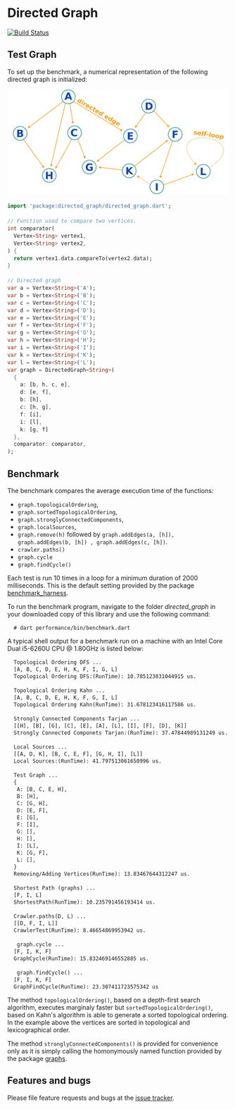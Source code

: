 # Directed Graph

[![Build Status](https://travis-ci.com/simphotonics/directed_graph.svg?branch=master)](https://travis-ci.com/simphotonics/directed_graph)

## Test Graph
To set up the benchmark, a numerical representation of the following directed graph is initialized:

![Directed Graph Image](https://raw.githubusercontent.com/simphotonics/directed_graph/master/images/directed_graph.svg?sanitize=true)

```Dart
import 'package:directed_graph/directed_graph.dart';

// Function used to compare two vertices.
int comparator(
  Vertex<String> vertex1,
  Vertex<String> vertex2,
) {
  return vertex1.data.compareTo(vertex2.data);
}

// Directed graph
var a = Vertex<String>('A');
var b = Vertex<String>('B');
var c = Vertex<String>('C');
var d = Vertex<String>('D');
var e = Vertex<String>('E');
var f = Vertex<String>('F');
var g = Vertex<String>('G');
var h = Vertex<String>('H');
var i = Vertex<String>('I');
var k = Vertex<String>('K');
var l = Vertex<String>('L');
var graph = DirectedGraph<String>(
  {
    a: [b, h, c, e],
    d: [e, f],
    b: [h],
    c: [h, g],
    f: [i],
    i: [l],
    k: [g, f]
  },
  comparator: comparator,
);
```
## Benchmark
The benchmark compares the average execution time of the functions:
- `graph.topologicalOrdering`,
- `graph.sortedTopologicalOrdering`,
- `graph.stronglyConnectedComponents`,
- `graph.localSources`,
- `graph.remove(h)` followed by
   ```graph.addEdges(a, [h]), graph.addEdges(b, [h]) , graph.addEdges(c, [h])```.
- `crawler.paths()`
- `graph.cycle`
- `graph.findCycle()`

Each test is run 10 times in a loop for a minimum duration of 2000 milliseconds.
This is the default setting provided by the package [benchmark_harness].

To run the benchmark program, navigate to the folder *directed_graph* in your downloaded copy of this library and use
the following command:
```console
  # dart performance/bin/benchmark.dart
```
A typical shell output for a benchmark run on a machine with an Intel Core Dual i5-6260U CPU @ 1.80GHz is listed below:
```console
  Topological Ordering DFS ...
  [A, B, C, D, E, H, K, F, I, G, L]
  Topological Ordering DFS:(RunTime): 10.785123031044915 us.

  Topological Ordering Kahn ...
  [A, B, C, D, E, H, K, F, G, I, L]
  Topological Ordering Kahn(RunTime): 31.678123416117586 us.

  Strongly Connected Components Tarjan ...
  [[H], [B], [G], [C], [E], [A], [L], [I], [F], [D], [K]]
  Strongly Connected Componets Tarjan:(RunTime): 37.47844989131249 us.

  Local Sources ...
  [[A, D, K], [B, C, E, F], [G, H, I], [L]]
  Local Sources:(RunTime): 41.797513061650996 us.

  Test Graph ...
  {
   A: [B, C, E, H],
   B: [H],
   C: [G, H],
   D: [E, F],
   E: [G],
   F: [I],
   G: [],
   H: [],
   I: [L],
   K: [G, F],
   L: [],
  }
  Removing/Adding Vertices(RunTime): 13.83467644312247 us.

  Shortest Path (graphs) ...
  [F, I, L]
  ShortestPath(RunTime): 10.235791456193414 us.

  Crawler.paths(D, L) ...
  [[D, F, I, L]]
  CrawlerTest(RunTime): 8.46654869953942 us.

   graph.cycle ...
  [F, I, K, F]
  GraphCycle(RunTime): 15.832469146552885 us.

   graph.findCycle() ...
  [F, I, K, F]
  GraphFindCycle(RunTime): 23.307411723575342 us
```
The method `topologicalOrdering()`, based on a depth-first search algorithm, executes marginaly faster
but `sortedTopologicalOrdering()`, based on Kahn's algorithm is able to generate
a sorted topological ordering. In the example above the vertices are sorted in
topological and lexicographical order.

The method `stronglyConnectedComponents()` is provided for convenience
only as it is simply calling the homonymously named function provided by the package [graphs].


## Features and bugs
Please file feature requests and bugs at the [issue tracker].

[benchmark_harness]: https://pub.dev/packages/benchmark_harness
[issue tracker]: https://github.com/simphotonics/directed_graph/issues
[graphs]: https://pub.dev/packages/graphs